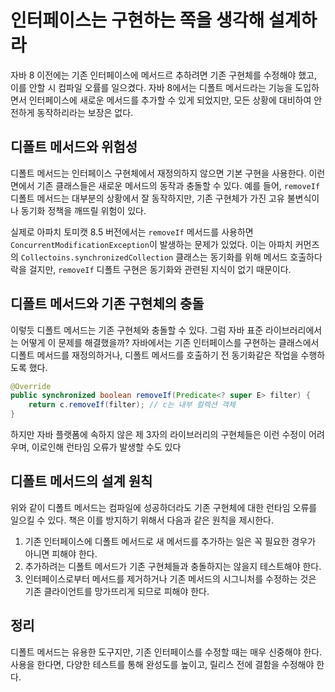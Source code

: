 # 인터페이스는 구현하는 쪽을 생각해 설계하라

자바 8 이전에는 기존 인터페이스에 메서드르 추하려면 기존 구현체를 수정해야 했고, 
이를 안할 시 컴파일 오률를 일으켰다.
자바 8에서는 디폴트 메서드라는 기능을 도입하면서 인터페이스에 새로운 메서드를 추가할 수 있게 되었지만,
모든 상황에 대비하여 안전하게 동작하리라는 보장은 없다.

## 디폴트 메서드와 위험성

디폴트 메서드는 인터페이스 구현체에서 재정의하지 않으면 기본 구현을 사용한다.
이런 면에서 기존 클래스들은 새로운 메서드의 동작과 충돌할 수 있다.
예를 들어, `removeIf` 디폴트 메서드는 대부분의 상황에서 잘 동작하지만, 
기존 구현체가 가진 고유 불변식이나 동기화 정책을 깨뜨릴 위험이 있다.

실제로 아파치 토미캣 8.5 버전에서는 `removeIf` 메서드를 사용하면 `ConcurrentModificationException`이 발생하는 문제가 있었다.
이는 아파치 커먼즈의 `Collectoins.synchronizedCollection` 클래스는 동기화를 위해 메서드 호출하다 락을 걸지만, 
`removeIf` 디폴트 구현은 동기화와 관련된 지식이 없기 때문이다.

## 디폴트 메서드와 기존 구현체의 충돌

이렇듯 디폴트 메서드는 기존 구현체와 충돌할 수 있다.
그럼 자바 표준 라이브러리에서는 어떻게 이 문제를 해결했을까?
자바에서는 기존 인터페이스를 구현하는 클래스에서 디폴트 메서드를 재정의하거나,
디폴트 메서드를 호출하기 전 동기화같은 작업을 수행하도록 했다.

```java
@Override
public synchronized boolean removeIf(Predicate<? super E> filter) {
    return c.removeIf(filter); // c는 내부 컬렉션 객체
}

```

하지만 자바 플랫폼에 속하지 않은 제 3자의 라이브러리의 구현체들은 이런 수정이 어려우며, 이로인해 런타임 오류가 발생할 수도 있다

## 디폴트 메서드의 설계 원칙

위와 같이 디폴트 메서드는 컴파일에 성공하더라도 기존 구현체에 대한 런타임 오류를 일으킬 수 있다.
책은 이를 방지하기 위해서 다음과 같은 원칙을 제시한다.

1. 기존 인터페이스에 디폴트 메서드로 새 메서드를 추가하는 일은 꼭 필요한 경우가 아니면 피해야 한다.
2. 추가하려는 디폴트 메서드가 기존 구현체들과 충돌하지는 않을지 테스트해야 한다.
3. 인터페이스로부터 메서드를 제거하거나 기존 메서드의 시그니처를 수정하는 것은 기존 클라이언트를 망가뜨리게 되므로 피해야 한다. 

## 정리
디폴트 메서드는 유용한 도구지만, 기존 인터페이스를 수정할 때는 매우 신중해야 한다.
사용을 한다면, 다양한 테스트를 통해 완성도를 높이고, 릴리스 전에 결함을 수정해야 한다.


